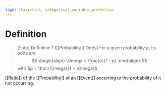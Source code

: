 ```yaml
---
tags: statistics, categorical_variable_prediction
---
```


# Definition

> [!info] Definition 1 ([[Probability]] Odds)
> For a given probability $p$, its odds are
> $$
> \begin{align}
> \Omega = \frac{p}{1 - p}
> \end{align}
> $$
> with $p = \frac{\Omega}{1 + \Omega}$

[[Ratio]] of the [[Probability]] of an [[Event]] occurring to the probability of it not occurring.